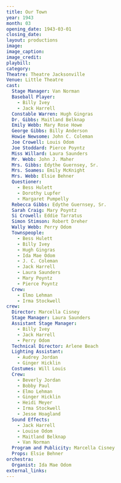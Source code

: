 ```yaml
---
title: Our Town
year: 1943
month: 03
opening_date: 1943-03-01
closing_date:
layout: productions
image:
image_caption:
image_credit:
playbill: 
category: 
Theatre: Theatre Jacksonville
Venue: Little Theatre
cast:
  Stage Manager: Van Norman
  Baseball Player:
    - Billy Ivey
    - Jack Harrell
  Constable Warren: Hugh Gingras
  Dr. Gibbs: Maitland Belknap
  Emily Webb: Mary Rose Howe
  George Gibbs: Billy Anderson
  Howie Newsome: John C. Coleman
  Joe Crowell: Louis Odom
  Joe Stoddard: Pierce Poyntz
  Miss Willard: Laura Saunders
  Mr. Webb: John J. Maher
  Mrs. Gibbs: Edythe Guernsey, Sr.
  Mrs. Soames: Emily McKnight
  Mrs. Webb: Elsie Behner
  Questioner:
    - Bess Hulett
    - Dorothy Lupfer
    - Margaret Pumpelly
  Rebecca Gibbs: Edythe Guernsey, Sr.
  Sarah Craig: Mary Poyntz
  Si Crowell: Eddie Tarratus
  Simon Stimson: Robert Dreher
  Wally Webb: Perry Odom
  Townspeople:
    - Bess Hulett
    - Billy Ivey
    - Hugh Gingras
    - Ida Mae Odom
    - J. C. Coleman
    - Jack Harrell
    - Laura Saunders
    - Mary Poyntz
    - Pierce Poyntz
  Crew:
    - Elmo Lehman
    - Irma Stockwell
crew:
  Director: Marcella Cisney
  Stage Manager: Laura Saunders
  Assistant Stage Manager:
    - Billy Ivey
    - Jack Harrell
    - Perry Odom
  Technical Director: Arlene Beach
  Lighting Assistant:
    - Audrey Jordan
    - Ginger Hicklin
  Costumes: Will Louis
  Crew:
    - Beverly Jordan
    - Bobby Paul
    - Elmo Lehman
    - Ginger Hicklin
    - Heidi Meyer
    - Irma Stockwell
    - Jesse Hoagland
  Sound Effects:
    - Jack Harrell
    - Louise Odom
    - Maitland Belknap
    - Van Norman
  Program and Publicity: Marcella Cisney
  Props: Elsie Behner
orchestra:
  Organist: Ida Mae Odom
external_links:
---
```

